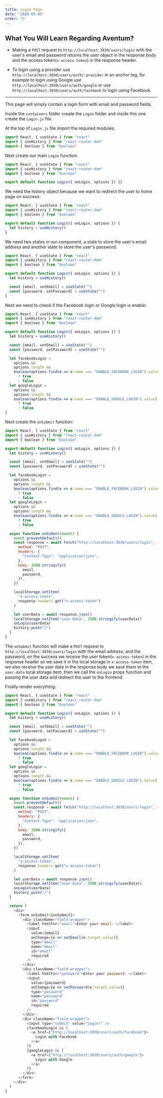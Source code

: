 ```yaml
---
title: Login Page
date: "2020-05-02"
order: 73
---
```


## What You Will Learn Regarding Aventum?

- Making a `POST` request to `http://localhost:3030/users/login` with the user's email and password returns the user object in the response body and the access token(`x-access-token`) in the response header.

- To login using a provider use `http://localhost:3030/users/auth/:provider` in an anchor tag, for example to login using Google use `http://localhost:3030/users/auth/google` or use `http://localhost:3030/users/auth/facebook` to login using Facebook.

---

This page will simply contain a login form with email and password fields.

Inside the `containers` folder create the `Login` folder and inside this one create the `Login.js` file.

At the top of `Login.js` file import the required modules:

```js title=src/containers/Login/Login.js
import React, { useState } from "react"
import { useHistory } from "react-router-dom"
import { boolean } from "boolean"
```

Next create our main `Login` function:

```js highlight=5 title=src/containers/Login/Login.js
import React, { useState } from "react"
import { useHistory } from "react-router-dom"
import { boolean } from "boolean"

export default function Login({ onLogin, options }) {}
```

We need the history object because we want to redirect the user to home page on success:

```js highlight=6 title=src/containers/Login/Login.js
import React, { useState } from "react"
import { useHistory } from "react-router-dom"
import { boolean } from "boolean"

export default function Login({ onLogin, options }) {
  let history = useHistory()
}
```

We need two states in our component, a state to store the user's email address and another state to store the user's password.

```js highlight=8,9 title=src/containers/Login/Login.js
import React, { useState } from "react"
import { useHistory } from "react-router-dom"
import { boolean } from "boolean"

export default function Login({ onLogin, options }) {
  let history = useHistory()

  const [email, setEmail] = useState("")
  const [password, setPassword] = useState("")
}
```

Next we need to check if the Facebook login or Google login is enable:

```js highlight=11-22 title=src/containers/Login/Login.js
import React, { useState } from "react"
import { useHistory } from "react-router-dom"
import { boolean } from "boolean"

export default function Login({ onLogin, options }) {
  let history = useHistory()

  const [email, setEmail] = useState("")
  const [password, setPassword] = useState("")

  let facebookLogin =
    options &&
    options.length &&
    boolean(options.find(e => e.name === "ENABLE_FACEBOOK_LOGIN").value)
      ? true
      : false
  let googleLogin =
    options &&
    options.length &&
    boolean(options.find(e => e.name === "ENABLE_GOOGLE_LOGIN").value)
      ? true
      : false
}
```

Next create the `onSubmit` function:

```js highlight=24-46 title=src/containers/Login/Login.js
import React, { useState } from "react"
import { useHistory } from "react-router-dom"
import { boolean } from "boolean"

export default function Login({ onLogin, options }) {
  let history = useHistory()

  const [email, setEmail] = useState("")
  const [password, setPassword] = useState("")

  let facebookLogin =
    options &&
    options.length &&
    boolean(options.find(e => e.name === "ENABLE_FACEBOOK_LOGIN").value)
      ? true
      : false
  let googleLogin =
    options &&
    options.length &&
    boolean(options.find(e => e.name === "ENABLE_GOOGLE_LOGIN").value)
      ? true
      : false

  async function onSubmit(event) {
    event.preventDefault()
    const response = await fetch("http://localhost:3030/users/login", {
      method: "POST",
      headers: {
        "Content-Type": "application/json",
      },
      body: JSON.stringify({
        email,
        password,
      }),
    })

    localStorage.setItem(
      "x-access-token",
      response.headers.get("x-access-token")
    )

    let userData = await response.json()
    localStorage.setItem("user-data", JSON.stringify(userData))
    onLogin(userData)
    history.push("/")
  }
}
```

The `onSubmit` function will make a `POST` request to `http://localhost:3030/users/login` with the email address, and the password, on the success we receive the user token(`x-access-token`) in the response header so we save it in the local storage in `x-access-token` item, we also receive the user data in the response body we save them to the `user-data` local storage item, then we call the `onLogin` props function and passing the user data and redirect the user to the frontend.

Finally render everything:

```js highlight=48-88 title=src/containers/Login/Login.js
import React, { useState } from "react"
import { useHistory } from "react-router-dom"
import { boolean } from "boolean"

export default function Login({ onLogin, options }) {
  let history = useHistory()

  const [email, setEmail] = useState("")
  const [password, setPassword] = useState("")

  let facebookLogin =
    options &&
    options.length &&
    boolean(options.find(e => e.name === "ENABLE_FACEBOOK_LOGIN").value)
      ? true
      : false
  let googleLogin =
    options &&
    options.length &&
    boolean(options.find(e => e.name === "ENABLE_GOOGLE_LOGIN").value)
      ? true
      : false

  async function onSubmit(event) {
    event.preventDefault()
    const response = await fetch("http://localhost:3030/users/login", {
      method: "POST",
      headers: {
        "Content-Type": "application/json",
      },
      body: JSON.stringify({
        email,
        password,
      }),
    })

    localStorage.setItem(
      "x-access-token",
      response.headers.get("x-access-token")
    )

    let userData = await response.json()
    localStorage.setItem("user-data", JSON.stringify(userData))
    onLogin(userData)
    history.push("/")
  }

  return (
    <div>
      <form onSubmit={onSubmit}>
        <div className="field-wrapper">
          <label htmlFor="email">Enter your email: </label>
          <input
            value={email}
            onChange={e => setEmail(e.target.value)}
            type="email"
            name="email"
            id="email"
            required
          />
        </div>
        <div className="field-wrapper">
          <label htmlFor="password">Enter your password: </label>
          <input
            value={password}
            onChange={e => setPassword(e.target.value)}
            type="password"
            name="password"
            id="password"
            required
          />
        </div>
        <div className="field-wrapper">
          <input type="submit" value="Login!" />
          {facebookLogin && (
            <a href={"http://localhost:3030/users/auth/facebook"}>
              Login with Facebook
            </a>
          )}
          {googleLogin && (
            <a href={"http://localhost:3030/users/auth/google"}>
              Login with Google
            </a>
          )}
        </div>
      </form>
    </div>
  )
}
```
